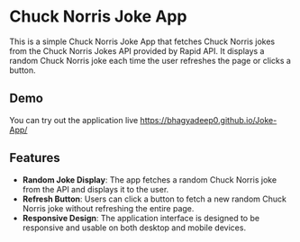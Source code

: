 # Chuck Norris Joke App

This is a simple Chuck Norris Joke App that fetches Chuck Norris jokes from the Chuck Norris Jokes API provided by Rapid API. It displays a random Chuck Norris joke each time the user refreshes the page or clicks a button.

## Demo

You can try out the application live https://bhagyadeep0.github.io/Joke-App/

## Features

- **Random Joke Display**: The app fetches a random Chuck Norris joke from the API and displays it to the user.
- **Refresh Button**: Users can click a button to fetch a new random Chuck Norris joke without refreshing the entire page.
- **Responsive Design**: The application interface is designed to be responsive and usable on both desktop and mobile devices.
